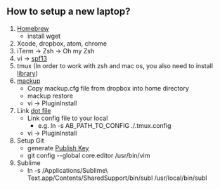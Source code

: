 ## How to setup a new laptop?

1. [Homebrew](http://brew.sh/index.html)
    - install wget
2. Xcode, dropbox, atom, chrome
3. iTerm -> Zsh -> Oh my Zsh
4. vi -> [spf13](https://github.com/spf13/spf13-vim)
5. tmux (In order to work with zsh and mac os, you also need to install [library](https://github.com/ChrisJohnsen/tmux-MacOSX-pasteboard/))
6. [mackup](https://github.com/lra/mackup)
    - Copy mackup.cfg file from dropbox into home directory
    - mackup restore
    - vi -> PluginInstall
7. Link [dot file](https://github.com/elmoonwy/dotfile)
    - Link config file to your local
        - e.g. ln -s AB_PATH_TO_CONFIG ./.tmux.config
    - vi -> PluginInstall
8. Setup Git
    - generate [Publish Key](https://help.github.com/articles/generating-a-new-ssh-key-and-adding-it-to-the-ssh-agent/)
    - git config --global core.editor /usr/bin/vim
9. Sublime
    - ln -s /Applications/Sublime\ Text.app/Contents/SharedSupport/bin/subl /usr/local/bin/subl
